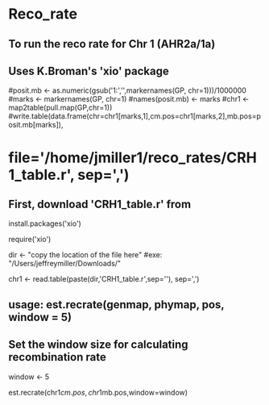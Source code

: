 # Reco_rate

## To run the reco rate for Chr 1 (AHR2a/1a)
## Uses K.Broman's 'xio' package

#posit.mb <- as.numeric(gsub('1:','',markernames(GP, chr=1)))/1000000
#marks <- markernames(GP, chr=1)
#names(posit.mb) <- marks
#chr1 <- map2table(pull.map(GP,chr=1))
#write.table(data.frame(chr=chr1[marks,1],cm.pos=chr1[marks,2],mb.pos=posit.mb[marks]),
#	file='/home/jmiller1/reco_rates/CRH1_table.r', sep=',')

## First, download 'CRH1_table.r' from

install.packages('xio')

require('xio')

dir <- "copy the location of the file here"
#exe: "/Users/jeffreymiller/Downloads/"

chr1 <- read.table(paste(dir,'CRH1_table.r',sep=''), sep=',')

## usage: est.recrate(genmap, phymap, pos, window = 5)

## Set the window size for calculating recombination rate
window <- 5 

est.recrate(chr1$cm.pos,chr1$mb.pos,window=window)


